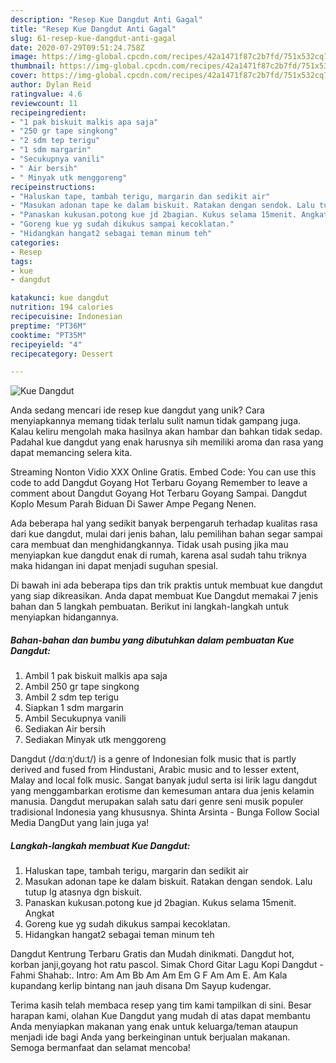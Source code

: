 ```yaml
---
description: "Resep Kue Dangdut Anti Gagal"
title: "Resep Kue Dangdut Anti Gagal"
slug: 61-resep-kue-dangdut-anti-gagal
date: 2020-07-29T09:51:24.758Z
image: https://img-global.cpcdn.com/recipes/42a1471f87c2b7fd/751x532cq70/kue-dangdut-foto-resep-utama.jpg
thumbnail: https://img-global.cpcdn.com/recipes/42a1471f87c2b7fd/751x532cq70/kue-dangdut-foto-resep-utama.jpg
cover: https://img-global.cpcdn.com/recipes/42a1471f87c2b7fd/751x532cq70/kue-dangdut-foto-resep-utama.jpg
author: Dylan Reid
ratingvalue: 4.6
reviewcount: 11
recipeingredient:
- "1 pak biskuit malkis apa saja"
- "250 gr tape singkong"
- "2 sdm tep terigu"
- "1 sdm margarin"
- "Secukupnya vanili"
- " Air bersih"
- " Minyak utk menggoreng"
recipeinstructions:
- "Haluskan tape, tambah terigu, margarin dan sedikit air"
- "Masukan adonan tape ke dalam biskuit. Ratakan dengan sendok. Lalu tutup lg atasnya dgn biskuit."
- "Panaskan kukusan.potong kue jd 2bagian. Kukus selama 15menit. Angkat"
- "Goreng kue yg sudah dikukus sampai kecoklatan."
- "Hidangkan hangat2 sebagai teman minum teh"
categories:
- Resep
tags:
- kue
- dangdut

katakunci: kue dangdut 
nutrition: 194 calories
recipecuisine: Indonesian
preptime: "PT36M"
cooktime: "PT35M"
recipeyield: "4"
recipecategory: Dessert

---
```



![Kue Dangdut](https://img-global.cpcdn.com/recipes/42a1471f87c2b7fd/751x532cq70/kue-dangdut-foto-resep-utama.jpg)

Anda sedang mencari ide resep kue dangdut yang unik? Cara menyiapkannya memang tidak terlalu sulit namun tidak gampang juga. Kalau keliru mengolah maka hasilnya akan hambar dan bahkan tidak sedap. Padahal kue dangdut yang enak harusnya sih memiliki aroma dan rasa yang dapat memancing selera kita.

Streaming Nonton Vidio XXX Online Gratis. Embed Code: You can use this code to add Dangdut Goyang Hot Terbaru Goyang Remember to leave a comment about Dangdut Goyang Hot Terbaru Goyang Sampai. Dangdut Koplo Mesum Parah Biduan Di Sawer Ampe Pegang Nenen.

Ada beberapa hal yang sedikit banyak berpengaruh terhadap kualitas rasa dari kue dangdut, mulai dari jenis bahan, lalu pemilihan bahan segar sampai cara membuat dan menghidangkannya. Tidak usah pusing jika mau menyiapkan kue dangdut enak di rumah, karena asal sudah tahu triknya maka hidangan ini dapat menjadi suguhan spesial.


Di bawah ini ada beberapa tips dan trik praktis untuk membuat kue dangdut yang siap dikreasikan. Anda dapat membuat Kue Dangdut memakai 7 jenis bahan dan 5 langkah pembuatan. Berikut ini langkah-langkah untuk menyiapkan hidangannya.

<!--inarticleads1-->

##### Bahan-bahan dan bumbu yang dibutuhkan dalam pembuatan Kue Dangdut:

1. Ambil 1 pak biskuit malkis apa saja
1. Ambil 250 gr tape singkong
1. Ambil 2 sdm tep terigu
1. Siapkan 1 sdm margarin
1. Ambil Secukupnya vanili
1. Sediakan  Air bersih
1. Sediakan  Minyak utk menggoreng


Dangdut (/dɑːŋˈduːt/) is a genre of Indonesian folk music that is partly derived and fused from Hindustani, Arabic music and to lesser extent, Malay and local folk music. Sangat banyak judul serta isi lirik lagu dangdut yang menggambarkan erotisme dan kemesuman antara dua jenis kelamin manusia. Dangdut merupakan salah satu dari genre seni musik populer tradisional Indonesia yang khususnya. Shinta Arsinta - Bunga Follow Social Media DangDut yang lain juga ya! 

<!--inarticleads2-->

##### Langkah-langkah membuat Kue Dangdut:

1. Haluskan tape, tambah terigu, margarin dan sedikit air
1. Masukan adonan tape ke dalam biskuit. Ratakan dengan sendok. Lalu tutup lg atasnya dgn biskuit.
1. Panaskan kukusan.potong kue jd 2bagian. Kukus selama 15menit. Angkat
1. Goreng kue yg sudah dikukus sampai kecoklatan.
1. Hidangkan hangat2 sebagai teman minum teh


Dangdut Kentrung Terbaru Gratis dan Mudah dinikmati. Dangdut hot, korban janji,goyang hot ratu pascol. Simak Chord Gitar Lagu Kopi Dangdut - Fahmi Shahab:. Intro: Am Am Bb Am Am Em G F Am Am E. Am Kala kupandang kerlip bintang nan jauh disana Dm Sayup kudengar. 

Terima kasih telah membaca resep yang tim kami tampilkan di sini. Besar harapan kami, olahan Kue Dangdut yang mudah di atas dapat membantu Anda menyiapkan makanan yang enak untuk keluarga/teman ataupun menjadi ide bagi Anda yang berkeinginan untuk berjualan makanan. Semoga bermanfaat dan selamat mencoba!
